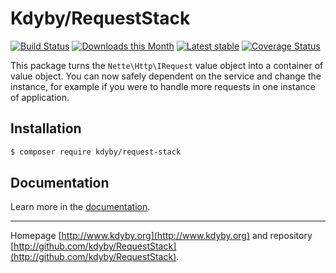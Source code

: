 Kdyby/RequestStack
======

[![Build Status](https://travis-ci.org/Kdyby/RequestStack.svg?branch=master)](https://travis-ci.org/Kdyby/RequestStack)
[![Downloads this Month](https://img.shields.io/packagist/dm/kdyby/request-stack.svg)](https://packagist.org/packages/kdyby/request-stack)
[![Latest stable](https://img.shields.io/packagist/v/kdyby/request-stack.svg)](https://packagist.org/packages/kdyby/request-stack)
[![Coverage Status](https://coveralls.io/repos/github/Kdyby/RequestStack/badge.svg?branch=master)](https://coveralls.io/github/Kdyby/RequestStack?branch=master)

This package turns the `Nette\Http\IRequest` value object into a container of value object.
You can now safely dependent on the service and change the instance, for example if you were to handle more requests in one instance of application. 

Installation
------------

```sh
$ composer require kdyby/request-stack
```

Documentation
------------

Learn more in the [documentation](https://github.com/Kdyby/RequestStack/blob/master/docs/en/index.md).

-----

Homepage [http://www.kdyby.org](http://www.kdyby.org) and repository [http://github.com/kdyby/RequestStack](http://github.com/kdyby/RequestStack).
